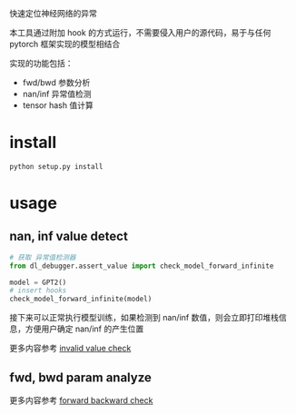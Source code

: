 快速定位神经网络的异常

本工具通过附加 hook 的方式运行，不需要侵入用户的源代码，易于与任何 pytorch 框架实现的模型相结合

实现的功能包括：

- fwd/bwd 参数分析
- nan/inf 异常值检测
- tensor hash 值计算


# install

```bash
python setup.py install
```

# usage

## nan, inf value detect

```python
# 获取 异常值检测器
from dl_debugger.assert_value import check_model_forward_infinite

model = GPT2()
# insert hooks
check_model_forward_infinite(model)
```

接下来可以正常执行模型训练，如果检测到 nan/inf 数值，则会立即打印堆栈信息，方便用户确定 nan/inf 的产生位置


更多内容参考 [invalid value check](docs/invalid%20value%20check.md)

## fwd, bwd param analyze

更多内容参考 [forward backward check](docs/forward%20backward%20check.md)

